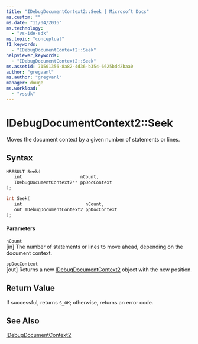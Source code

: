 ```yaml
---
title: "IDebugDocumentContext2::Seek | Microsoft Docs"
ms.custom: ""
ms.date: "11/04/2016"
ms.technology: 
  - "vs-ide-sdk"
ms.topic: "conceptual"
f1_keywords: 
  - "IDebugDocumentContext2::Seek"
helpviewer_keywords: 
  - "IDebugDocumentContext2::Seek"
ms.assetid: 71501356-8a82-4d36-b354-6625bdd2baa0
author: "gregvanl"
ms.author: "gregvanl"
manager: douge
ms.workload: 
  - "vssdk"
---
```

# IDebugDocumentContext2::Seek
Moves the document context by a given number of statements or lines.  
  
## Syntax  
  
```cpp  
HRESULT Seek(   
   int                      nCount,  
   IDebugDocumentContext2** ppDocContext  
);  
```  
  
```cpp  
int Seek(   
   int                        nCount,  
   out IDebugDocumentContext2 ppDocContext  
);  
```  
  
#### Parameters  
 `nCount`  
 [in] The number of statements or lines to move ahead, depending on the document context.  
  
 `ppDocContext`  
 [out] Returns a new [IDebugDocumentContext2](../../../extensibility/debugger/reference/idebugdocumentcontext2.md) object with the new position.  
  
## Return Value  
 If successful, returns `S_OK`; otherwise, returns an error code.  
  
## See Also  
 [IDebugDocumentContext2](../../../extensibility/debugger/reference/idebugdocumentcontext2.md)